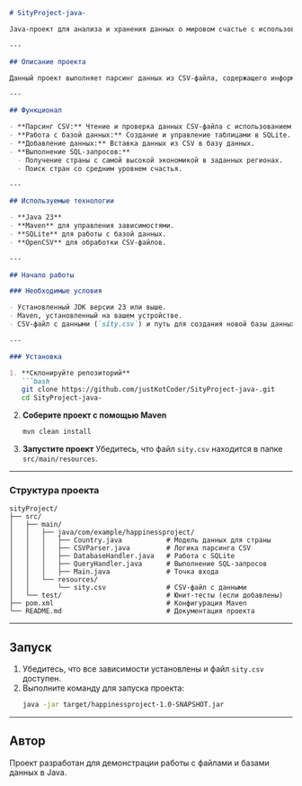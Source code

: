 
```markdown
# SityProject-java-

Java-проект для анализа и хранения данных о мировом счастье с использованием SQLite и OpenCSV.

---

## Описание проекта

Данный проект выполняет парсинг данных из CSV-файла, содержащего информацию о мировом счастье, сохраняет их в базе данных SQLite и выполняет запросы для получения аналитических данных. Проект демонстрирует ключевые концепции работы с базами данных и файлами в Java.

---

## Функционал

- **Парсинг CSV:** Чтение и проверка данных CSV-файла с использованием OpenCSV.
- **Работа с базой данных:** Создание и управление таблицами в SQLite.
- **Добавление данных:** Вставка данных из CSV в базу данных.
- **Выполнение SQL-запросов:** 
  - Получение страны с самой высокой экономикой в заданных регионах.
  - Поиск стран со средним уровнем счастья.

---

## Используемые технологии

- **Java 23**  
- **Maven** для управления зависимостями.  
- **SQLite** для работы с базой данных.  
- **OpenCSV** для обработки CSV-файлов.  

---

## Начало работы

### Необходимые условия

- Установленный JDK версии 23 или выше.
- Maven, установленный на вашем устройстве.
- CSV-файл с данными (`sity.csv`) и путь для создания новой базы данных (`happiness.db`).

---

### Установка

1. **Склонируйте репозиторий**
   ```bash
   git clone https://github.com/justKotCoder/SityProject-java-.git
   cd SityProject-java-
   ```

2. **Соберите проект с помощью Maven**
   ```bash
   mvn clean install
   ```

3. **Запустите проект**
   Убедитесь, что файл `sity.csv` находится в папке `src/main/resources`.

---

### Структура проекта

```plaintext
sityProject/
├── src/
│   ├── main/
│   │   ├── java/com/example/happinessproject/
│   │   │   ├── Country.java           # Модель данных для страны
│   │   │   ├── CSVParser.java         # Логика парсинга CSV
│   │   │   ├── DatabaseHandler.java   # Работа с SQLite
│   │   │   ├── QueryHandler.java      # Выполнение SQL-запросов
│   │   │   ├── Main.java              # Точка входа
│   │   └── resources/
│   │       └── sity.csv               # CSV-файл с данными
│   └── test/                          # Юнит-тесты (если добавлены)
├── pom.xml                            # Конфигурация Maven
└── README.md                          # Документация проекта
```

---

## Запуск

1. Убедитесь, что все зависимости установлены и файл `sity.csv` доступен.
2. Выполните команду для запуска проекта:
   ```bash
   java -jar target/happinessproject-1.0-SNAPSHOT.jar
   ```

---

## Автор

Проект разработан для демонстрации работы с файлами и базами данных в Java.
```

